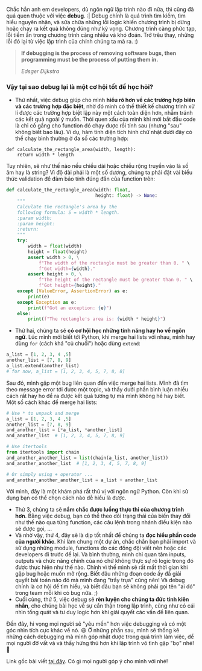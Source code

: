 Chắc hẳn anh em developers, dù ngôn ngữ lập trình nào đi nữa, thì cũng đã quá quen thuộc với việc **debug**. :| Debug chính là quá trình tìm kiếm, tìm hiểu nguyên nhân, và sửa chữa những lỗi logic khiến chương trình bị dừng hoặc chạy ra kết quả không đúng như kỳ vọng. Chương trình càng phức tạp, lỗi tiềm ẩn trong chương trình càng nhiều và khó đoán. Trớ trêu thay, những lỗi đó lại từ việc lập trình của chính chúng ta mà ra. :)

> **If debugging is the process of removing software bugs, then programming must be the process of putting them in.**
> 
> *Edsger Dijkstra*
> 
### **Vậy tại sao debug lại là một cơ hội tốt để học hỏi?**

- Thứ nhất, việc debug giúp cho mình **hiểu rõ hơn về các trường hợp biên và các trường hợp đặc biệt**, nhờ đó mình có thể thiết kế chương trình xử lí được các trường hợp biệt lập này một cách toàn diện hơn, nhằm tránh các kết quả ngoài ý muốn. Thói quen xấu của mình khi mới bắt đầu code là chỉ cố gắng cho function đó chạy được rồi tính sau (nhưng "sau" không biết bao lâu). Ví dụ, hàm tính diện tích hình chữ nhật dưới đây có thể chạy bình thường ở đa số các trường hợp:

```
def calculate_the_rectangle_area(width, length): 
    return width * length 
```

Tuy nhiên, sẽ như thế nào nếu chiều dài hoặc chiều rộng truyền vào là số âm hay là string? Vì độ dài phải là một số dương, chúng ta phải đặt vài biểu thức validation để đảm bảo tính đúng đắn của function trên:

```python
def calculate_the_rectangle_area(width: float, 
                                 height: float) -> None:
    """
    Calculate the rectangle's area by the 
    following formula: S = width * length.
    :param width:
    :param height:
    :return:
    """
    try:
        width = float(width)
        height = float(height)
        assert width > 0, \
            f"The width of the rectangle must be greater than 0. " \
            f"Got width={width}."
        assert height > 0, \
            f"The height of the rectangle must be greater than 0. " \
            f"Got height={height}."
    except (ValueError, AssertionError) as e:
        print(e)
    except Exception as e:
        print(f"Got an exception: {e}")
    else:
        print(f"The rectangle's area is: {width * height}")
```

- Thứ hai, chúng ta sẽ **có cơ hội học những tính năng hay ho về ngôn ngữ**. Lúc mình mới biết tới Python, khi merge hai lists với nhau, mình hay dùng `for` (cách khá "củ chuối") hoặc dùng `extend`:

```python
a_list = [1, 2, 3, 4 ,5]
another_list = [7, 8, 9]
a_list.extend(another_list) 
# for now, a_list = [1, 2, 3, 4, 5, 7, 8, 8]
```

Sau đó, mình gặp một bug liên quan đến việc merge hai lists. Mình đã tìm theo message error tới được một topic, và thấy dưới phần bình luận nhiều cách rất hay ho để ra được kết quả tương tự mà mình không hề hay biết. Một số cách khác để merge hai lists:

```python
# Use * to unpack and merge 
a_list = [1, 2, 3, 4 ,5]
another_list = [7, 8, 9]
and_another_list = [*a_list, *another_list]
and_another_list  # [1, 2, 3, 4, 5, 7, 8, 9]

# Use itertools 
from itertools import chain
and_another_another_list = list(chain(a_list, another_list))
and_another_another_list  # [1, 2, 3, 4, 5, 7, 8, 9]

# Or simply using + operator ...
and_another_another_another_list = a_list + another_list
```

Với mình, đây là một khám phá rất thú vị với ngôn ngữ Python. Còn khi sử dụng bạn có thể chọn cách nào dễ hiểu là được.

- Thứ 3, chúng ta sẽ **nắm chắc được luồng thực thi của chương trình hơn**. Bằng việc debug, bạn có thể theo dõi trạng thái của biến thay đổi như thế nào qua từng function, các câu lệnh trong nhánh điều kiện nào sẽ được gọi, ...
- Và nhờ vậy, thứ 4, đây sẽ là dịp tốt nhất để chúng ta **đọc hiểu phần code của người khác**. Khi làm chung một dự án, chắc chắn bạn phải import và sử dụng những module, functions do các đồng đội viết nên hoặc các developers đi trước để lại. Và bình thường, mình chỉ quan tâm inputs, outputs và chức năng chính của nó chứ không thực sự rõ logic trong đó được thực hiện như thế nào. Chính vì thế mình sẽ rất mất thời gian khi gặp bug hoặc muốn mở rộng. Biết đâu những đoạn code ấy đã giải quyết bài toán nào đó mà mình đang "trầy trụa" cũng nên! Và debug chính là cơ hội để tìm hiểu, và biết đâu bạn sẽ không phải gọi tên "ai đó" trong team mỗi khi có bug nữa. ;)
- Cuối cùng, thứ 5, việc debug sẽ **rèn luyện cho chúng ta đức tính kiên nhẫn**, cho chúng bài học về sự cẩn thận trong lập trình, cũng như có cái nhìn tổng quát và tư duy logic hơn khi giải quyết các vấn đề liên quan.

Đến đây, hi vọng mọi người sẽ "yêu mến" hơn việc debugging và có một góc nhìn tích cực khác về nó. 😆 Ở những phần sau, mình sẽ thống kê những cách debugging mà mình góp nhặt được trong quá trình làm việc, để mọi người đỡ vất vả và thấy hứng thú hơn khi lập trình vô tình gặp "bọ" nhé! 🐞

Link gốc bài viết [tại đây](https://nguyendhn.wordpress.com/2020/08/31/debugging-as-a-learning-opportunity-hoc-tu-viec-debug-tai-sao-khong/). Có gì mọi người góp ý cho mình với nhé!